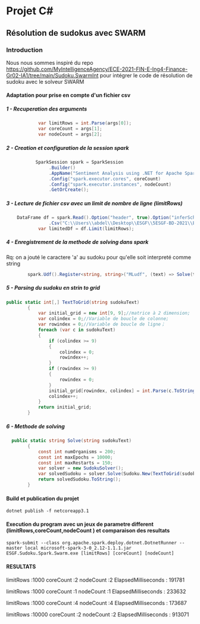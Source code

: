 ﻿# Projet C#

## Résolution de sudokus avec SWARM


### Introduction

Nous nous sommes inspiré du repo https://github.com/MyIntelligenceAgency/ECE-2021-FIN-E-Ing4-Finance-Gr02-IA1/tree/main/Sudoku.SwarmInt pour intégrer le code de résolution de sudoku avec le solveur SWARM


####  Adaptation pour prise en compte d'un fichier csv
##### 1 - Recuperation des arguments
```c#
            var limitRows = int.Parse(args[0]);
            var coreCount = args[1];
            var nodeCount = args[2];
```

##### 2 - Creation et configuration de la session spark
```c#
           SparkSession spark = SparkSession
                .Builder()
                .AppName("Sentiment Analysis using .NET for Apache Spark")
                .Config("spark.executor.cores", coreCount)
                .Config("spark.executor.instances", nodeCount)
                .GetOrCreate();
```

##### 3 - Lecture de fichier csv avec un limit de nombre de ligne (limitRows)
```c#      
    DataFrame df = spark.Read().Option("header", true).Option("inferSchema", true)
                .Csv("C:\\Users\\abdel\\Desktop\\ESGF\\5ESGF-BD-2021\\ESGF.Sudoku.Spark.RecursiveSearch\\sudoku.csv");
            var limitedDf = df.Limit(limitRows);
```
##### 4 - Enregistrement de la methode de solving dans spark
Rq: on a jouté le caractere 'a' au sudoku pour qu'elle soit interpreté comme string  
```c# 
        spark.Udf().Register<string, string>("MLudf", (text) => Solve(text.Trim(new Char[] { ' ', '"', 'a' })));
```
##### 5 - Parsing du sudoku en strin to grid 
```c# 
public static int[,] TextToGrid(string sudokuText)
        {
            var initial_grid = new int[9, 9];//matrice à 2 dimension;
            var colindex = 0;//Variable de boucle de colonne;
            var rowindex = 0;//Variable de boucle de ligne；
            foreach (var c in sudokuText)
            {
                if (colindex >= 9)
                {
                    colindex = 0;
                    rowindex++;
                }
                if (rowindex >= 9)
                {
                    rowindex = 0;
                }
                initial_grid[rowindex, colindex] = int.Parse(c.ToString());
                colindex++;
            }
            return initial_grid;
        }
```


##### 6 - Methode de solving 
```c# 
  public static string Solve(string sudokuText)
        {
            const int numOrganisms = 200; 
            const int maxEpochs = 10000;
            const int maxRestarts = 150;
            var solver = new SudokuSolver();
            var solvedSudoku = solver.Solve(Sudoku.New(TextToGrid(sudokuText)), numOrganisms, maxEpochs, maxRestarts);
            return solvedSudoku.ToString();
        }
```

#### Build et publication du projet 
    dotnet publish -f netcoreapp3.1

#### Execution du program avec un jeux de parametre different (limitRows,coreCount,nodeCount ) et comparaison des resultats  
    spark-submit --class org.apache.spark.deploy.dotnet.DotnetRunner --master local microsoft-spark-3-0_2.12-1.1.1.jar ESGF.Sudoku.Spark.Swarm.exe [limitRows] [coreCount] [nodeCount]

#### RESULTATS

limitRows :1000
coreCount :2
nodeCount :2
ElapsedMilliseconds : 191781

limitRows :1000
coreCount :1
nodeCount :1
ElapsedMilliseconds : 233632

limitRows :1000
coreCount :4
nodeCount :4
ElapsedMilliseconds : 173687

limitRows :10000
coreCount :2
nodeCount :2
ElapsedMilliseconds : 913071
